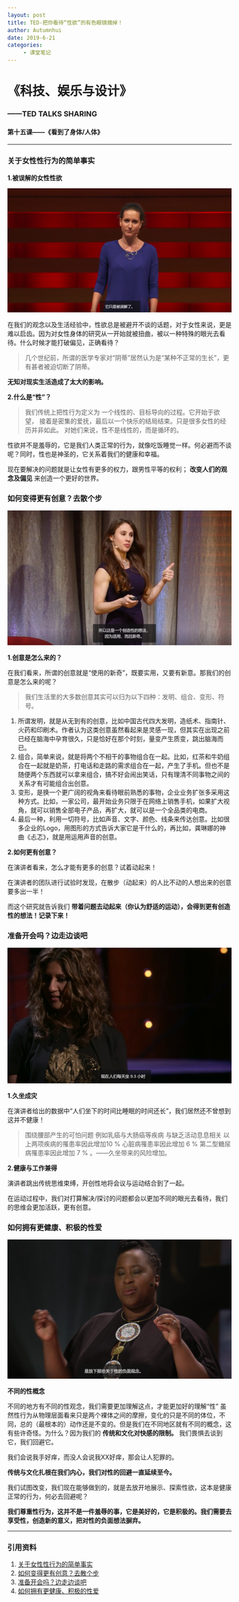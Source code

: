 ```yaml
---
layout: post
title: TED-把你看待“性欲”的有色眼镜摘掉！
author: Autumnhui
date: 2019-6-21
categories:
     - 课堂笔记
---
```


# 《科技、娱乐与设计》
### ——TED TALKS SHARING

#### 第十五课——《看到了身体/人体》

---

### 关于女性性行为的简单事实



   **1.被误解的女性性欲**  
 
 ![pic1](/assets/images/tedweek15pic1.png)
 
在我们的观念以及生活经验中，性欲总是被避开不谈的话题，对于女性来说，更是难以启齿。因为对女性身体的研究从一开始就被扭曲，被以一种特殊的眼光去看待。什么时候才能打破偏见，正确看待？

> 几个世纪前，所谓的医学专家对“阴蒂”居然认为是“某种不正常的生长”，更有甚者被迫切断了阴蒂。

 **无知对现实生活造成了太大的影响。**
 
 
  **2.什么是“性”？** 

> 我们传统上把性行为定义为 一个线性的、目标导向的过程。它开始于欲望， 接着是密集的爱抚，最后以一个快乐的结局结束。只是很多女性的经历并非如此。 对她们来说，性不是线性的，而是循环的。

性欲并不是羞辱的，它是我们人类正常的行为，就像吃饭睡觉一样。何必避而不谈呢？同时，性也是神圣的，它关系着我们的健康和幸福。

现在要解决的问题就是让女性有更多的权力，跟男性平等的权利； **改变人们的观念及偏见** 来创造一个更好的世界。





### 如何变得更有创意？去散个步

 ![pic2](/assets/images/tedweek15pic2.png)

 **1.创意是怎么来的？**

在我们看来，所谓的创意就是“使用的新奇”，既要实用，又要有新意。那我们的创意是怎么来的呢？

> 我们生活里的大多数创意其实可以归为以下四种：发明、组合、变形、符号。
1. 所谓发明，就是从无到有的创意，比如中国古代四大发明，造纸术、指南针、火药和印刷术。作者认为这类创意虽然看起来是灵感一现，但其实在出现之前已经在脑海中孕育很久，只是恰好在那个时刻，量变产生质变，跳出脑海而已。
2. 组合，简单来说，就是将两个不相干的事物组合在一起。比如，红茶和牛奶组合在一起就是奶茶，打电话和走路的需求组合在一起，产生了手机。但也不是随便两个东西就可以拿来组合，搞不好会闹出笑话，只有理清不同事物之间的关系才有可能组合出创意。
3. 变形，是换一个更广阔的视角来看待眼前熟悉的事物，企业业务扩张多采用这种方式。比如，一家公司，最开始业务只限于在网络上销售手机，如果扩大视角，就可以销售全部电子产品，再扩大，就可以是一个全品类的电商。
4. 最后一种，利用一切符号，比如声音、文字、颜色、线条来传达创意。比如很多企业的Logo，用图形的方式告诉大家它是干什么的，再比如，龚琳娜的神曲《忐忑》，就是用运用声音的创意。

   
 
  **2.如何更有创意？**
  
在演讲者看来，怎么才能有更多的创意？试着动起来！

在演讲者的团队进行试验时发现，在散步（动起来）的人比不动的人想出来的创意要多出一半！

而这个研究就告诉我们 **带着问题去动起来（你认为舒适的运动），会得到更有创造性的想法！记录下来！**




### 准备开会吗？边走边谈吧

 ![pic3](/assets/images/tedweek15pic3.png)

 **1.久坐成灾**
 
在演讲者给出的数据中“人们坐下的时间比睡眠的时间还长”，我们居然还不曾想到这并不健康！

> 围绕腰部产生的可怕问题 例如乳癌与大肠癌等疾病 与缺乏活动息息相关 以上两项疾病的罹患率因此增加10 % 心脏病罹患率因此增加 6 % 第二型糖尿病罹患率因此增加 7 % 。——久坐带来的风险增加。

**2.健康与工作兼得**

演讲者跳出传统思维束缚，开创性地将会议与运动结合到了一起。

在运动过程中，我们对打算解决/探讨的问题都会以更加不同的眼光去看待，我们的思维会更加活跃，更有创意。



### 如何拥有更健康、积极的性爱

 ![pic4](/assets/images/tedweek15pic4.png)

 **不同的性概念**

不同的地方有不同的性观念，我们需要更加理解这点，才能更加好的理解“性”
虽然性行为从物理层面看来只是两个裸体之间的摩擦，变化的只是不同的体位，不同，总的（最根本的）动作还是不变的。但是我们在不同地区就有不同的概念，这有些许奇怪。为什么？因为我们的 **传统和文化对快感的限制。**
我们畏惧去谈到它，我们回避它。

我们会说我手好痒，而没人会说我XX好痒，那会让人犯罪的。

 **传统与文化扎根在我们内心，我们对性的回避一直延续至今。** 
 
 我们试图改变，我们现在能够做到的，就是去放开地展示、探索性欲，这本是健康正常的行为，何必去回避呢？
 
  **我们尊重性行为，这并不是一件羞辱的事，它是美好的，它是积极的。我们需要去享受性，创造新的意义，把对性的负面想法摒弃。**





---


### 引用资料

 1. [关于女性性行为的简单事实](https://www.ted.com/talks/sarah_barmak_the_uncomplicated_truth_about_women_s_sexuality/up-next?&language=zh-cn)
 2. [如何变得更有创意？去散个步](https://www.ted.com/talks/marily_oppezzo_want_to_be_more_creative_go_for_a_walk/up-next?referrer=playlist-why_not_walk_it_out) 
 3.  [准备开会吗？边走边谈吧](https://www.ted.com/talks/nilofer_merchant_got_a_meeting_take_a_walk/up-next?referrer=playlist-why_not_walk_it_out)
 4.  [如何拥有更健康、积极的性爱](https://www.ted.com/talks/tiffany_kagure_mugo_and_siphumeze_khundayi_how_to_have_a_healthier_positive_relationship_to_sex/transcript?&language=zh-cn)


